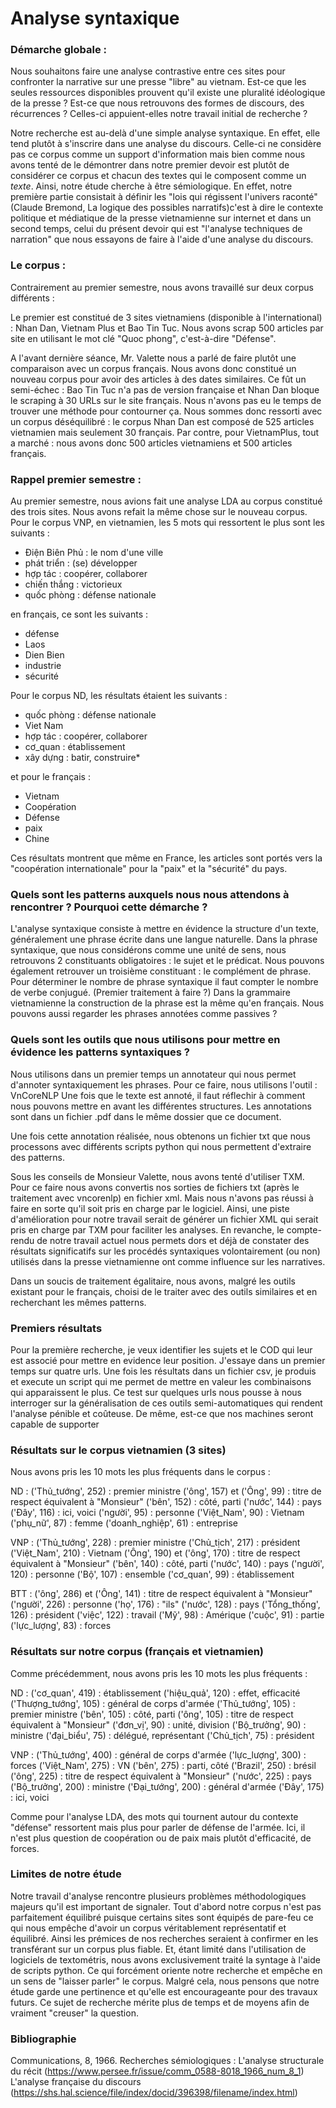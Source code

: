 # Analyse syntaxique 

### Démarche globale : 

Nous souhaitons faire une analyse contrastive entre ces sites pour confronter la narrative sur une presse "libre" au vietnam. Est-ce que les seules ressources disponibles prouvent qu'il existe une pluralité idéologique de la presse ? Est-ce que nous retrouvons des formes de discours, des récurrences ? Celles-ci appuient-elles notre travail initial de recherche ? 

Notre recherche est au-delà d'une simple analyse syntaxique. En effet, elle tend plutôt à s'inscrire dans une analyse du discours. Celle-ci ne considère pas ce corpus comme un support d'information mais bien comme nous avons tenté de le démontrer dans notre premier devoir est plutôt de considérer ce corpus et chacun des textes qui le composent comme un *texte*. 
Ainsi, notre étude cherche à être sémiologique. En effet, notre première partie consistait à définir les "lois qui régissent l'univers raconté" (Claude Bremond, La logique des possibles narratifs)c'est à dire le contexte politique et médiatique de la presse vietnamienne sur internet et dans un second temps, celui du présent devoir qui est "l'analyse techniques de narration" que nous essayons de faire à l'aide d'une analyse du discours. 

### Le corpus : 

Contrairement au premier semestre, nous avons travaillé sur deux corpus différents :

Le premier est constitué de 3 sites vietnamiens (disponible à l'international) : Nhan Dan, Vietnam Plus et Bao Tin Tuc. Nous avons scrap 500 articles par site en utilisant le mot clé "Quoc phong", c'est-à-dire "Défense". 

A l'avant dernière séance, Mr. Valette nous a parlé de faire plutôt une comparaison avec un corpus français.
Nous avons donc constitué un nouveau corpus pour avoir des articles à des dates similaires. Ce fût un semi-échec : Bao Tin Tuc n'a pas de version française et Nhan Dan bloque le scraping à 30 URLs sur le site français. Nous n'avons pas eu le temps de trouver une méthode pour contourner ça. Nous sommes donc ressorti avec un corpus déséquilibré : le corpus Nhan Dan est composé de 525 articles vietnamien mais seulement 30 français. Par contre, pour VietnamPlus, tout a marché : nous avons donc 500 articles vietnamiens et 500 articles français.

### Rappel premier semestre :

Au premier semestre, nous avions fait une analyse LDA au corpus constitué des trois sites. Nous avons refait la même chose sur le nouveau corpus.
Pour le corpus VNP, en vietnamien, les 5 mots qui ressortent le plus sont les suivants :
- Điện Biên Phủ : le nom d'une ville
- phát triển : (se) développer
- hợp tác : coopérer, collaborer
- chiến thắng : victorieux
- quốc phòng : défense nationale

en français, ce sont les suivants :
- défense
- Laos
- Dien Bien
- industrie
- sécurité

Pour le corpus ND, les résultats étaient les suivants :
- quốc phòng : défense nationale
- Viet Nam
- hợp tác : coopérer, collaborer
- cơ_quan : établissement
- xây dựng : batir, construire*

et pour le français :
- Vietnam
- Coopération
- Défense
- paix
- Chine

Ces résultats montrent que même en France, les articles sont portés vers la "coopération internationale" pour la "paix" et la "sécurité" du pays.

### Quels sont les patterns auxquels nous nous attendons à rencontrer ? Pourquoi cette démarche ? 

L'analyse syntaxique consiste à mettre en évidence la structure d'un texte, généralement une phrase écrite dans une langue naturelle. 
Dans la phrase syntaxique, que nous considérons comme une unité de sens, nous retrouvons 2 constituants obligatoires : le sujet et le prédicat. Nous pouvons également retrouver un troisième constituant : le complément de phrase. 
Pour déterminer le nombre de phrase syntaxique il faut compter le nombre de verbe conjugué. (Premier traitement à faire ?) 
Dans la grammaire vietnamienne la construction de la phrase est la même qu'en français. 
Nous pouvons aussi regarder les phrases annotées comme passives ? 

### Quels sont les outils que nous utilisons pour mettre en évidence les patterns syntaxiques ? 

Nous utilisons dans un premier temps un annotateur qui nous permet d'annoter syntaxiquement les phrases. 
Pour ce faire, nous utilisons l'outil : VnCoreNLP 
Une fois que le texte est annoté, il faut réflechir à comment nous pouvons mettre en avant les différentes structures. 
Les annotations sont dans un fichier .pdf dans le même dossier que ce document. 

Une fois cette annotation réalisée, nous obtenons un fichier txt que nous processons avec différents scripts python qui nous permettent d'extraire des patterns. 

Sous les conseils de Monsieur Valette, nous avons tenté d'utiliser TXM. Pour ce faire nous avons convertis nos sorties de fichiers txt (après le traitement avec vncorenlp) en fichier xml. Mais nous n'avons pas réussi à faire en sorte qu'il soit pris en charge par le logiciel. Ainsi, une piste d'amélioration pour notre travail serait de générer un fichier XML qui serait pris en charge par TXM pour faciliter les analyses.
En revanche, le compte-rendu de notre travail actuel nous permets dors et déjà de constater des résultats significatifs sur les procédés syntaxiques volontairement (ou non) utilisés dans la presse vietnamienne ont comme influence sur les narratives. 

Dans un soucis de traitement égalitaire, nous avons, malgré les outils existant pour le français, choisi de le traiter avec des outils similaires et en recherchant les mêmes patterns. 

### Premiers résultats 

Pour la première recherche, je veux identifier les sujets et le COD qui leur est associé pour mettre en evidence leur position. 
J'essaye dans un premier temps sur quatre urls. Une fois les résultats dans un fichier csv, je produis et execute un script qui me permet de mettre en valeur les combinaisons qui apparaissent le plus. 
Ce test sur quelques urls nous pousse à nous interroger sur la généralisation de ces outils semi-automatiques qui rendent l'analyse pénible et coûteuse. De même, est-ce que nos machines seront capable de supporter 

### Résultats sur le corpus vietnamien (3 sites)

Nous avons pris les 10 mots les plus fréquents dans le corpus : 

ND :
('Thủ_tướng', 252) : premier ministre
('ông', 157) et ('Ông', 99) : titre de respect équivalent à "Monsieur"
('bên', 152) : côté, parti
('nước', 144) : pays
('Đây', 116) : ici, voici
('người', 95) : personne
('Việt_Nam', 90) : Vietnam
('phụ_nữ', 87) : femme
('doanh_nghiệp', 61) : entreprise

VNP :
('Thủ_tướng', 228) : premier ministre
('Chủ_tịch', 217) : président
('Việt_Nam', 210) : Vietnam
('Ông', 190) et ('ông', 170) : titre de respect équivalent à "Monsieur"
('bên', 140) : côté, parti
('nước', 140) : pays
('người', 120) : personne
('Bộ', 107) : ensemble
('cơ_quan', 99) : établissement

BTT :
('ông', 286) et ('Ông', 141) : titre de respect équivalent à "Monsieur"
('người', 226) : personne
('họ', 176) : "ils"
('nước', 128) : pays
('Tổng_thống', 126) : président
('việc', 122) : travail
('Mỹ', 98) : Amérique
('cuộc', 91) : partie
('lực_lượng', 83) : forces

### Résultats sur notre corpus (français et vietnamien) 

Comme précédemment, nous avons pris les 10 mots les plus fréquents :

ND :
('cơ_quan', 419)  : établissement
('hiệu_quả', 120) : effet, efficacité
('Thượng_tướng', 105) : général de corps d'armée
('Thủ_tướng', 105) : premier ministre
('bên', 105) : côté, parti
('ông', 105) : titre de respect équivalent à "Monsieur"
('đơn_vị', 90) : unité, division
('Bộ_trưởng', 90) : ministre
('đại_biểu', 75) : délégué, représentant
('Chủ_tịch', 75) : président

VNP :
('Thủ_tướng', 400) : général de corps d'armée
('lực_lượng', 300) : forces 
('Việt_Nam', 275) : VN
('bên', 275) : parti, côté
('Brazil', 250) : brésil
('ông', 225) : titre de respect équivalent à "Monsieur"
('nước', 225) : pays
('Bộ_trưởng', 200) : ministre
('Đại_tướng', 200) : général d'armée
('Đây', 175) : ici, voici

Comme pour l'analyse LDA, des mots qui tournent autour du contexte "défense" ressortent mais plus pour parler de défense de l'armée. Ici, il n'est plus question de coopération ou de paix mais plutôt d'efficacité, de forces.


### Limites de notre étude

Notre travail d'analyse rencontre plusieurs problèmes méthodologiques majeurs qu'il est important de signaler. 
Tout d'abord notre corpus n'est pas parfaitement équilibré puisque certains sites sont équipés de pare-feu ce qui nous empêche d'avoir un corpus véritablement représentatif et équilibré. Ainsi les prémices de nos recherches seraient à confirmer en les transférant sur un corpus plus fiable. 
Et, étant limité dans l'utilisation de logiciels de textométris, nous avons exclusivement traité la syntage à l'aide de scripts python. Ce qui forcément oriente notre recherche et empêche en un sens de "laisser parler" le corpus. 
Malgré cela, nous pensons que notre étude garde une pertinence et qu'elle est encourageante pour des travaux futurs. Ce sujet de recherche mérite plus de temps et de moyens afin de vraiment "creuser" la question. 


### Bibliographie 

Communications, 8, 1966. Recherches sémiologiques : L'analyse structurale du récit (https://www.persee.fr/issue/comm_0588-8018_1966_num_8_1) 
L'analyse française du discours (https://shs.hal.science/file/index/docid/396398/filename/index.html) 


